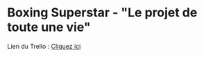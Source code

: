 # Boxing Superstar - "Le projet de toute une vie"
Lien du Trello : 
<a href="https://trello.com/b/eNb1WyKi/boxing-superstar-le-projet-de-toute-une-vie">Cliquez ici</a>
